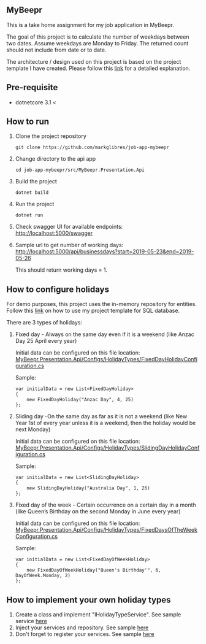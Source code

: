## MyBeepr 
This is a take home assignment for my job application in MyBeepr. 

The goal of this project is to calculate the number of weekdays between two dates. Assume weekdays are Monday to Friday. The returned count should not include from date or to date.

The architecture / design used on this project is based on the project template I have created. Please follow this [link](https://github.com/markglibres/dotnetcore-service-template) for a detailed explanation.

## Pre-requisite
* dotnetcore 3.1 <
## How to run
1. Clone the project repository 
	```
	git clone https://github.com/markglibres/job-app-mybeepr
	```
2.  Change directory to the api app
	```
	cd job-app-mybeepr/src/MyBeepr.Presentation.Api
	``` 
3.  Build the project
	```
	dotnet build
	```
4. Run the project
	```
	dotnet run
	``` 
 5. Check swagger UI for available endpoints: [http://localhost:5000/swagger](http://localhost:5000/swagger)
 6. Sample url to get number of working days: [http://localhost:5000/api/businessdays?start=2019-05-23&end=2019-05-26](http://localhost:5000/api/businessdays?start=2019-05-23&end=2019-05-26)
	 
	 This should return working days = 1.

## How to configure holidays
For demo purposes, this project uses the in-memory repository for entities. Follow this [link](https://github.com/markglibres/dotnetcore-service-template/wiki/How-to-install-template) on how to use my project template for SQL database.

There are 3 types of holidays: 

1. Fixed day - Always on the same day even if it is a weekend (like Anzac Day 25 April every year)
	
	Initial data can be configured on this file location: 	[MyBeepr.Presentation.Api/Configs/HolidayTypes/FixedDayHolidayConfiguration.cs](https://github.com/markglibres/job-app-mybeepr/blob/master/src/MyBeepr.Presentation.Api/Configs/HolidayTypes/FixedDayHolidayConfiguration.cs)
	
	 Sample:
	 ```
	 var initialData = new List<FixedDayHoliday>
     {
         new FixedDayHoliday("Anzac Day", 4, 25)
     };
	 ```
2. Sliding day -On the same day as far as it is not a weekend (like New Year 1st of every year unless it
is a weekend, then the holiday would be next Monday)

	Initial data can be configured on this file location: 
[MyBeepr.Presentation.Api/Configs/HolidayTypes/SlidingDayHolidayConfiguration.cs](https://github.com/markglibres/job-app-mybeepr/blob/master/src/MyBeepr.Presentation.Api/Configs/HolidayTypes/SlidingDayHolidayConfiguration.cs)

	Sample:
	```
	var initialData = new List<SlidingDayHoliday>
    {
        new SlidingDayHoliday("Australia Day", 1, 26)
    };
	```

	 
3. Fixed day of the week - Certain occurrence on a certain day in a month (like Queen’s Birthday on the second Monday in June every year)
	
	Initial data can be configured on this file location: 
	[MyBeepr.Presentation.Api/Configs/HolidayTypes/FixedDaysOfTheWeekConfiguration.cs](https://github.com/markglibres/job-app-mybeepr/blob/master/src/MyBeepr.Presentation.Api/Configs/HolidayTypes/FixedDaysOfTheWeekConfiguration.cs)

	Sample:
	```
	var initialData = new List<FixedDayOfWeekHoliday>
    {
        new FixedDayOfWeekHoliday("Queen's Birthday'", 6, DayOfWeek.Monday, 2)
    };
	```
## How to implement your own holiday types
1. Create a class and implement "IHolidayTypeService". See sample service [here](https://github.com/markglibres/job-app-mybeepr/blob/master/src/MyBeepr.Domain/Holidays/HolidayTypes/FixedDayHolidayService.cs)
2. Inject your services and repository. See sample [here](https://github.com/markglibres/job-app-mybeepr/blob/master/src/MyBeepr.Presentation.Api/Configs/HolidayTypes/FixedDayHolidayConfiguration.cs)
3. Don't forget to register your services. See sample [here](https://github.com/markglibres/job-app-mybeepr/blob/master/src/MyBeepr.Presentation.Api/Configs/BusinessDaysConfiguration.cs)
